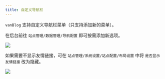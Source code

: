 ```yaml
---
title: 自定义导航栏
---
```


`vanBlog` 支持自定义导航栏菜单（只支持添加新的菜单）。

在后台前往 `站点管理/数据管理/导航配置` 即可按需添加新选项。

![](https://pic.mereith.com/img/af7a46c69680f4a892709ddec4722627.clipboard-2022-08-15.png)

如果需要不显示友情链接，可在 `站点管理/系统设置/站点配置/布局设置` 中将 `是否显示友情链接` 改为隐藏。

![](https://pic.mereith.com/img/abb9afde6ccf1ee82cfe41e083df4daf.clipboard-2022-08-15.png)
